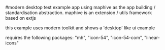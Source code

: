 #modern desktop test
example app using maphive as the app building / standardisation abstraction.
maphive is an extension / utils framework based on extjs

this example uses modern toolkit and shows a 'desktop' like ui example

requires the following packages:
"mh",
"icon-54",
"icon-54-com",
"linear-icons"